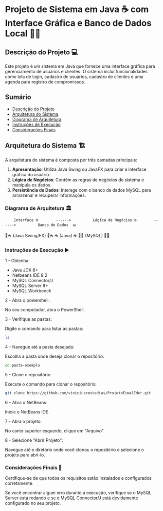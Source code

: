 # Projeto de Sistema em Java ☕ com Interface Gráfica e Banco de Dados Local 🐬💾

## Descrição do Projeto 💻
Este projeto é um sistema em Java que fornece uma interface gráfica para gerenciamento de usuários e clientes. O sistema inclui funcionalidades como tela de login, cadastro de usuários, cadastro de clientes e uma agenda para registro de compromissos.

## Sumário
- [Descrição do Projeto](#descrição-do-projeto)
- [Arquitetura do Sistema](#arquitetura-do-sistema-%EF%B8%8F)
- [Diagrama de Arquitetura](#diagrama-de-arquitetura)
- [Instruções de Execução](#instruções-de-execução-%EF%B8%8F)
- [Considerações Finais](#considerações-finais-)

## Arquitetura do Sistema 🏗️
A arquitetura do sistema é composta por três camadas principais:

1. **Apresentação**: Utiliza Java Swing ou JavaFX para criar a interface gráfica do usuário.
2. **Lógica de Negócios**: Contém as regras de negócios do sistema e manipula os dados.
3. **Persistência de Dados**: Interage com o banco de dados MySQL para armazenar e recuperar informações.

### Diagrama de Arquitetura 🏛️
                                                   
                           
        Interface 🌐        ------>          Lógica de Negócios ⚙️        ------>          Banco de Dados  📊                            
🔲☕ (Java Swing/FX) 🔲☕                    ☕ (Java) ☕                              🐬💾 (MySQL) 🐬💾

           
### Instruções de Execução ▶️         

1 - Obtenha:

 - Java JDK 8+
 - Netbeans IDE 8.2
- MySQL Connector/J
- MySQL Server 8+
- MySQL Workbench

2 - Abra o powershell:
           
No seu computador, abra o PowerShell.

3 - Verifique as pastas:

Digite o comando para listar as pastas:
 ```bash
ls
```
4 - Navegue até a pasta desejada:

Escolha a pasta onde deseja clonar o repositório:
 ```bash
cd pasta-exemplo
```
5 - Clone o repositório:

Execute o comando para clonar o repositório:
 ```bash
git clone https://github.com/viniciuscostadias/ProjetoFinalEder.git
```
6 - Abra o NetBeans:

Inicie o NetBeans IDE.

7 - Abra o projeto:

No canto superior esquerdo, clique em "Arquivo".

8 - Selecione "Abrir Projeto":

Navegue até o diretório onde você clonou o repositório e selecione o projeto para abri-lo.

### Considerações Finais 📝

Certifique-se de que todos os requisitos estão instalados e configurados corretamente.

Se você encontrar algum erro durante a execução, verifique se o MySQL Server está rodando e se o MySQL Connector/J está devidamente configurado no seu projeto.
